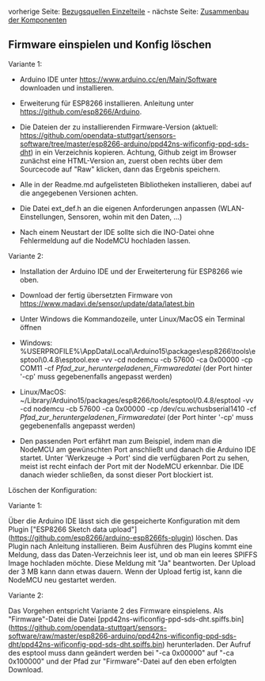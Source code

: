 vorherige Seite: [Bezugsquellen Einzelteile](/opendata-stuttgart/meta/wiki/Bezugsquellen-Einzelteile) - nächste Seite: [Zusammenbau der Komponenten](/opendata-stuttgart/meta/wiki/Zusammenbau-der-Komponenten)  

## Firmware einspielen und Konfig löschen
  
Variante 1:

* Arduino IDE unter <https://www.arduino.cc/en/Main/Software> downloaden und installieren.  
  
* Erweiterung für ESP8266 installieren. Anleitung unter <https://github.com/esp8266/Arduino>.  
  
* Die Dateien der zu installierenden Firmware-Version (aktuell: <https://github.com/opendata-stuttgart/sensors-software/tree/master/esp8266-arduino/ppd42ns-wificonfig-ppd-sds-dht>) in ein Verzeichnis kopieren. Achtung, Github zeigt im Browser zunächst eine HTML-Version an, zuerst oben rechts über dem Sourcecode auf "Raw" klicken, dann das Ergebnis speichern.  
  
* Alle in der Readme.md aufgelisteten Bibliotheken installieren, dabei auf die angegebenen Versionen achten.  
  
* Die Datei ext_def.h an die eigenen Anforderungen anpassen (WLAN-Einstellungen, Sensoren, wohin mit den Daten, ...)  
  
* Nach einem Neustart der IDE sollte sich die INO-Datei ohne Fehlermeldung auf die NodeMCU hochladen lassen.  
  
  
  
Variante 2:

* Installation der Arduino IDE und der Erweiterterung für ESP8266 wie oben.

* Download der fertig übersetzten Firmware von <https://www.madavi.de/sensor/update/data/latest.bin>  
  
* Unter Windows die Kommandozeile, unter Linux/MacOS ein Terminal öffnen  
  
* Windows: %USERPROFILE%\AppData\Local\Arduino15\packages\esp8266\tools\esptool\0.4.8\esptool.exe -vv -cd nodemcu -cb 57600 -ca 0x00000 -cp COM11 -cf _Pfad_zur_heruntergeladenen_Firmwaredatei_ (der Port hinter '-cp' muss gegebenenfalls angepasst werden)  
  
* Linux/MacOS: ~/Library/Arduino15/packages/esp8266/tools/esptool/0.4.8/esptool -vv -cd nodemcu -cb 57600 -ca 0x00000 -cp /dev/cu.wchusbserial1410 -cf _Pfad_zur_heruntergeladenen_Firmwaredatei_ (der Port hinter '-cp' muss gegebenenfalls angepasst werden)  
  
* Den passenden Port erfährt man zum Beispiel, indem man die NodeMCU am gewünschten Port anschließt und danach die Arduino IDE startet. Unter 'Werkzeuge -> Port' sind die verfügbaren Port zu sehen, meist ist recht einfach der Port mit der NodeMCU erkennbar. Die IDE danach wieder schließen, da sonst dieser Port blockiert ist.  
  
  
Löschen der Konfiguration:  
  
Variante 1:  

Über die Arduino IDE lässt sich die gespeicherte Konfiguration mit dem Plugin ["ESP8266 Sketch data upload"] (https://github.com/esp8266/arduino-esp8266fs-plugin) löschen. Das Plugin nach Anleitung installieren. Beim Ausführen des Plugins kommt eine Meldung, dass das Daten-Verzeichnis leer ist, und ob man ein leeres SPIFFS Image hochladen möchte. Diese Meldung mit "Ja" beantworten. Der Upload der 3 MB kann dann etwas dauern. Wenn der Upload fertig ist, kann die NodeMCU neu gestartet werden.  
  
Variante 2:  
  
Das Vorgehen entspricht Variante 2 des Firmware einspielens. Als "Firmware"-Datei die Datei [ppd42ns-wificonfig-ppd-sds-dht.spiffs.bin] (https://github.com/opendata-stuttgart/sensors-software/raw/master/esp8266-arduino/ppd42ns-wificonfig-ppd-sds-dht/ppd42ns-wificonfig-ppd-sds-dht.spiffs.bin) herunterladen. Der Aufruf des esptool muss dann geändert werden bei "-ca 0x00000" auf "-ca 0x100000" und der Pfad zur "Firmware"-Datei auf den eben erfolgten Download.